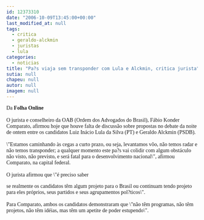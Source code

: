 ```yaml
---
id: 12373310
date: "2006-10-09T13:45:00+00:00"
last_modified_at: null
tags:
  - critica
  - geraldo-alckmin
  - juristas
  - lula
categories:
  - noticias
title: "Pa?s viaja sem transponder com Lula e Alckmin, critica jurista"
sutia: null
chapeu: null
autor: null
imagem: null
---
```

<p><P><FONT face=Verdana>Da <B>Folha Online</B><BR><BR>O jurista e conselheiro da OAB (Ordem dos Advogados do Brasil), Fábio Konder Comparato, afirmou hoje que houve falta de discussão sobre propostas no debate </FONT><FONT face=\"Times New Roman\"><FONT face=Verdana>da noite de ontem entre os candidatos Luiz Inácio Lula da Silva (PT) e Geraldo Alckmin (PSDB). <BR><BR>\"Estamos caminhando às cegas a curto prazo, ou seja, levantamos vôo, não temos radar e não temos transponder; a qualquer momento este pa?s vai colidir com algum obstáculo não visto, não previsto, e será fatal para o desenvolvimento nacional\", afirmou Comparato, na capital federal.<BR><BR>O jurista afirmou que \"é preciso saber</p>
<p> se realmente os candidatos têm algum projeto para o Brasil ou continuam tendo projeto para eles próprios, seus partidos e seus agrupamentos pol?ticos\".<BR><BR>Para Comparato, ambos os candidatos demonstraram que \"não têm programas, não têm projetos, não têm idéias, mas têm um apetite de poder estupendo\".</FONT></P></FONT> </p>
